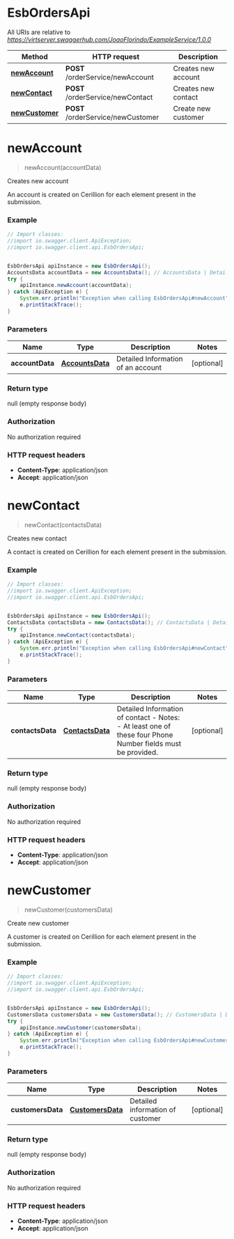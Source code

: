 # EsbOrdersApi

All URIs are relative to *https://virtserver.swaggerhub.com/JoaoFlorindo/ExampleService/1.0.0*

Method | HTTP request | Description
------------- | ------------- | -------------
[**newAccount**](EsbOrdersApi.md#newAccount) | **POST** /orderService/newAccount | Creates new account
[**newContact**](EsbOrdersApi.md#newContact) | **POST** /orderService/newContact | Creates new contact
[**newCustomer**](EsbOrdersApi.md#newCustomer) | **POST** /orderService/newCustomer | Create new customer


<a name="newAccount"></a>
# **newAccount**
> newAccount(accountData)

Creates new account

An account is created on Cerillion for each element present in the submission.

### Example
```java
// Import classes:
//import io.swagger.client.ApiException;
//import io.swagger.client.api.EsbOrdersApi;


EsbOrdersApi apiInstance = new EsbOrdersApi();
AccountsData accountData = new AccountsData(); // AccountsData | Detailed Information of an account
try {
    apiInstance.newAccount(accountData);
} catch (ApiException e) {
    System.err.println("Exception when calling EsbOrdersApi#newAccount");
    e.printStackTrace();
}
```

### Parameters

Name | Type | Description  | Notes
------------- | ------------- | ------------- | -------------
 **accountData** | [**AccountsData**](AccountsData.md)| Detailed Information of an account | [optional]

### Return type

null (empty response body)

### Authorization

No authorization required

### HTTP request headers

 - **Content-Type**: application/json
 - **Accept**: application/json

<a name="newContact"></a>
# **newContact**
> newContact(contactsData)

Creates new contact

A contact is created on Cerillion for each element present in the submission. 

### Example
```java
// Import classes:
//import io.swagger.client.ApiException;
//import io.swagger.client.api.EsbOrdersApi;


EsbOrdersApi apiInstance = new EsbOrdersApi();
ContactsData contactsData = new ContactsData(); // ContactsData | Detailed Information of contact - Notes:   - At least one of these four Phone Number fields must be provided. 
try {
    apiInstance.newContact(contactsData);
} catch (ApiException e) {
    System.err.println("Exception when calling EsbOrdersApi#newContact");
    e.printStackTrace();
}
```

### Parameters

Name | Type | Description  | Notes
------------- | ------------- | ------------- | -------------
 **contactsData** | [**ContactsData**](ContactsData.md)| Detailed Information of contact - Notes:   - At least one of these four Phone Number fields must be provided.  | [optional]

### Return type

null (empty response body)

### Authorization

No authorization required

### HTTP request headers

 - **Content-Type**: application/json
 - **Accept**: application/json

<a name="newCustomer"></a>
# **newCustomer**
> newCustomer(customersData)

Create new customer

A customer is created on Cerillion for each element present in the submission. 

### Example
```java
// Import classes:
//import io.swagger.client.ApiException;
//import io.swagger.client.api.EsbOrdersApi;


EsbOrdersApi apiInstance = new EsbOrdersApi();
CustomersData customersData = new CustomersData(); // CustomersData | Detailed information of customer
try {
    apiInstance.newCustomer(customersData);
} catch (ApiException e) {
    System.err.println("Exception when calling EsbOrdersApi#newCustomer");
    e.printStackTrace();
}
```

### Parameters

Name | Type | Description  | Notes
------------- | ------------- | ------------- | -------------
 **customersData** | [**CustomersData**](CustomersData.md)| Detailed information of customer | [optional]

### Return type

null (empty response body)

### Authorization

No authorization required

### HTTP request headers

 - **Content-Type**: application/json
 - **Accept**: application/json

